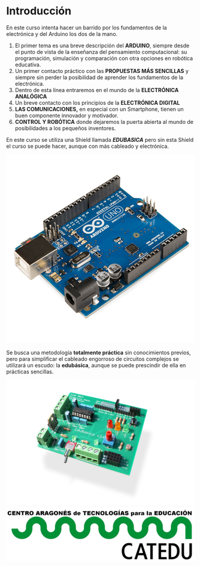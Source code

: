 # Introducción

En este curso intenta hacer un barrido por los fundamentos de la electrónica y del Arduino los dos de la mano.

1. El primer tema es una breve descripción del **ARDUINO**, siempre desde el punto de vista de la enseñanza del pensamiento computacional:  su programación, simulación y comparación con otra opciones en robótica educativa.
2. Un primer contacto práctico con las **PROPUESTAS MÁS SENCILLAS** y siempre sin perder la posibilidad de aprender los fundamentos de la electrónica.
3. Dentro de esta línea entraremos en el mundo de la **ELECTRÓNICA ANALÓGICA**
4. Un breve contacto con los principios de la **ELECTRÓNICA DIGITAL**
5. **LAS COMUNICACIONES,** en especial con un Smartphone, tienen un buen componente innovador y motivador.
6. **CONTROL Y ROBÓTICA** donde dejaremos la puerta abierta al mundo de posibilidades a los pequeños inventores.

En este curso se utiliza una Shield llamada _**EDUBASICA**_ pero sin esta Shield el curso se puede hacer, aunque con más cableado y electrónica.

![](.gitbook/assets/import.png)

Se busca una metodología **totalmente práctica** sin conocimientos previos, pero para simplificar el cableado engorroso de circuitos complejos se utilizará un escudo: la **edubásica**, aunque se puede prescindir de ella en prácticas sencillas.

![](.gitbook/assets/edubasica.jpeg)![](.gitbook/assets/heraldo-jpg.jpg)

